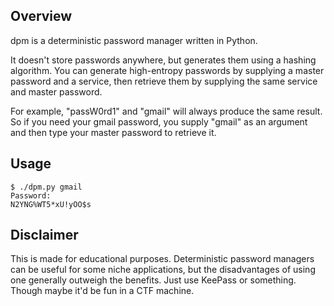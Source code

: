 <h2>Overview</h2>

dpm is a deterministic password manager written in Python.

It doesn't store passwords anywhere, but generates them using a hashing algorithm. You can generate high-entropy passwords by supplying a master password and a service, then retrieve them by supplying the same service and master password.

For example, "passW0rd1" and "gmail" will always produce the same result. So if you need your gmail password, you supply "gmail" as an argument and then type your master password to retrieve it.

<h2>Usage</h2>

```
$ ./dpm.py gmail
Password: 
N2YNG%WT5*xU!yOO$s
```
<h2>Disclaimer</h2>

This is made for educational purposes. Deterministic password managers can be useful for some niche applications, but the disadvantages of using one generally outweigh the benefits. Just use KeePass or something. Though maybe it'd be fun in a CTF machine.
